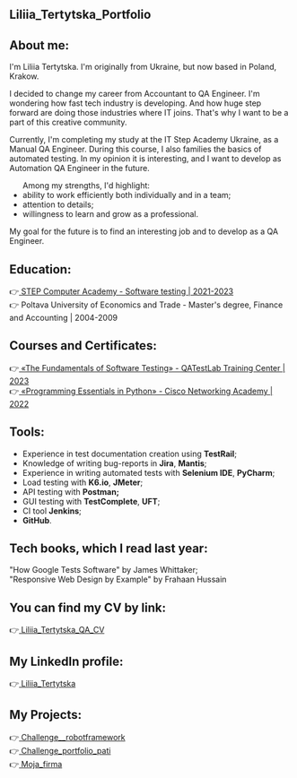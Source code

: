 ## Liliia_Tertytska_Portfolio
## About me:
<p>I'm Liliia Tertytska. I'm originally from Ukraine, but now based in Poland, Krakow.</p>
<p>I decided to change my career from Accountant to QA Engineer. I'm wondering how fast tech industry is developing. And how huge step forward are doing those industries where IT joins. That's why I want to be a part of this creative community.</p>
<p>Currently, I'm completing my study at the IT Step Academy Ukraine, as a Manual QA Engineer. During this course, I also families the basics of automated testing. In my opinion it is interesting, and I want to develop as Automation QA Engineer in the future.</p>
<ul>Among my strengths, I'd highlight:
<li>ability to work efficiently both individually and in a team;</li>
<li>attention to details;</li>
<li>willingness to learn and grow as a professional.</li></ul>
<p>My goal for the future is to find an interesting job and to develop as a QA Engineer.</p>

<h2> Education:</h2>
👉<a href="https://drive.google.com/file/d/1HdFbhaacMXPjUhqRHZjA8DhAyTMvFGL3/view?usp=share_link"> 
STEP Computer Academy - Software testing | 2021-2023
</a><br>
👉 Poltava University of Economics and Trade - Master's degree, Finance and Accounting | 2004-2009

<h2> Courses and Certificates:</h2>
👉<a href="https://drive.google.com/file/d/1sPWI1bGrgrbDVL2B9sZkcgPEXIZLt2Zh/view?usp=share_link"> 
«The Fundamentals of Software Testing» - QATestLab Training Center | 2023
</a><br>
👉<a href="https://drive.google.com/file/d/14e5BsskZh10MTFT_m8SUgWxFOh1jAzn6/view?usp=share_link">
«Programming Essentials in Python» - Cisco Networking Academy | 2022
</a>

<h2> Tools:</h2>
<ul>
<li>Experience in test
documentation creation
using <b>TestRail</b>;</li>
<li>Knowledge of writing
bug-reports in <b>Jira</b>,
<b>Mantis</b>;</li>
<li>Experience in writing
automated tests with <b>Selenium IDE</b>, <b>PyCharm</b>;</li>
<li>Load testing with <b>K6.io</b>, <b>JMeter</b>;</li>
<li>API testing with <b>Postman;</b></li>
<li>GUI testing with <b>TestComplete</b>, <b>UFT</b>;</li>
<li>CI tool <b>Jenkins</b>;</li>
<li><b>GitHub</b>.</li></ul>

<h2> Tech books, which I read last year:</h2>
"How Google Tests Software" by James Whittaker;<br>
"Responsive Web Design by Example" by Frahaan Hussain

<h2> You can find my CV by link:</h2>
👉<a href="https://drive.google.com/file/d/1jRRHf2KnUjODtvxY1u2uDDO7YHZVzCLz/view?usp=share_link"> 
Liliia_Tertytska_QA_CV</a><br>

<h2> My LinkedIn profile:</h2>
👉<a href="https://www.linkedin.com/in/liliia-tertytska-3112b0266/"> 
Liliia_Tertytska</a><br>

<h2> My Projects:</h2>
👉<a href="https://github.com/LiliaTert/Challenge__robotframework"> 
Challenge__robotframework</a><br>
👉<a href="https://github.com/LiliaTert/Challenge_portfolio_pati">
Challenge_portfolio_pati</a><br>
👉<a href="https://github.com/LiliaTert/Moja_firma">
Moja_firma</a><br>
